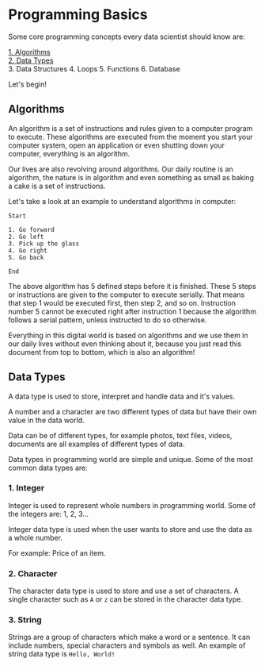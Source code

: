 # Programming Basics

Some core programming concepts every data scientist should know are:

[1. Algorithms](#algorithms)</br>
[2. Data Types](#data-types)</br>
3. Data Structures
4. Loops
5. Functions
6. Database

Let's begin!

## Algorithms

An algorithm is a set of instructions and rules given to a computer program to execute. These algorithms are executed from the moment you start your computer system, open an application or even shutting down your computer, everything is an algorithm.

Our lives are also revolving around algorithms. Our daily routine is an algorithm, the nature is in algorithm and even something as small as baking a cake is a set of instructions.

Let's take a look at an example to understand algorithms in computer:

    Start

    1. Go forward 
    2. Go left
    3. Pick up the glass
    4. Go right
    5. Go back

    End

The above algorithm has 5 defined steps before it is finished. These 5 steps or instructions are given to the computer to execute serially. That means that step 1 would be executed first, then step 2, and so on. Instruction number 5 cannot be executed right after instruction 1 because the algorithm follows a serial pattern, unless instructed to do so otherwise.

Everything in this digital world is based on algorithms and we use them in our daily lives without even thinking about it, because you just read this document from top to bottom, which is also an algorithm!

## Data Types

A data type is used to store, interpret and handle data and it's values.

A number and a character are two different types of data but have their own value in the data world.

Data can be of different types, for example photos, text files, videos, documents are all examples of different types of data.

Data types in programming world are simple and unique. Some of the most common data types are:

### 1. Integer

Integer is used to represent whole numbers in programming world. Some of the integers are: 1, 2, 3... 

Integer data type is used when the user wants to store and use the data as a whole number.

For example: Price of an item.

### 2. Character

The character data type is used to store and use a set of characters. A single character such as `A` or `z` can be stored in the character data type.

### 3. String

Strings are a group of characters which make a word or a sentence. It can include numbers, special characters and symbols as well. An example of string data type is `Hello, World!`

